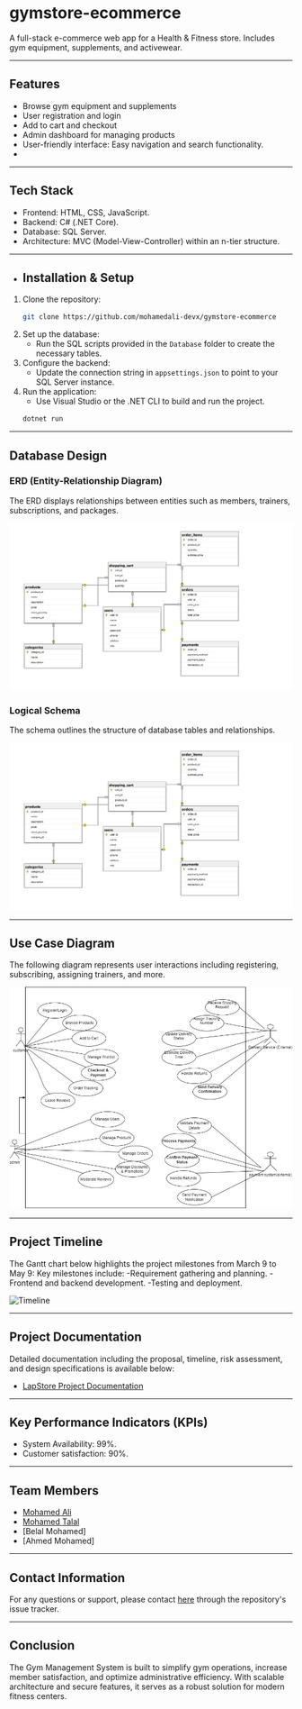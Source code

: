 # gymstore-ecommerce
A full-stack e-commerce web app for a Health &amp; Fitness store. Includes gym equipment, supplements, and activewear.

---

## Features
- Browse gym equipment and supplements
- User registration and login
- Add to cart and checkout
- Admin dashboard for managing products
- User-friendly interface: Easy navigation and search functionality.
- 
---

## Tech Stack
- Frontend: HTML, CSS, JavaScript.
- Backend: C# (.NET Core).
- Database: SQL Server.
- Architecture: MVC (Model-View-Controller) within an n-tier structure.

---

- ## Installation & Setup
1. Clone the repository:
   ```bash
   git clone https://github.com/mohamedali-devx/gymstore-ecommerce
   ```
2. Set up the database:
   - Run the SQL scripts provided in the `Database` folder to create the necessary tables.
3. Configure the backend:
   - Update the connection string in `appsettings.json` to point to your SQL Server instance.
4. Run the application:
   - Use Visual Studio or the .NET CLI to build and run the project.
   ```bash
   dotnet run
   ```
---

## Database Design
### ERD (Entity-Relationship Diagram)
The ERD displays relationships between entities such as members, trainers, subscriptions, and packages.

![ERD](/Media/ECommerceERD.jpg)

### Logical Schema
The schema outlines the structure of database tables and relationships.

![Logical Schema](/Media/ECommerceERD.jpg)




---

## Use Case Diagram
The following diagram represents user interactions including registering, subscribing, assigning trainers, and more.

![Use Case Diagram](/Media/UseCaseDiagramForE_CommerceApplication.jpg)

---

## Project Timeline
The Gantt chart below highlights the project milestones from March 9 to May 9:
Key milestones include:
-Requirement gathering and planning.
-Frontend and backend development.
-Testing and deployment.

![Timeline](/Media/GanttChartE-commerce.jpg)




---
## Project Documentation
Detailed documentation including the proposal, timeline, risk assessment, and design specifications is available below:

- [LapStore Project Documentation](Media/GymStoreDocumentation.pdf)
---
## Key Performance Indicators (KPIs)
- System Availability: 99%.
- Customer satisfaction: 90%.

---

## Team Members
- [Mohamed Ali](https://github.com/mohamedali-devx)
- [Mohamed Talal](https://github.com/mohameddtalal)
- [Belal Mohamed]
- [Ahmed Mohamed]

---

## Contact Information
For any questions or support, please contact [here](https://github.com/mohamedali-devx/gymstore-ecommerce/issues/new) through the repository's issue tracker.

---

## Conclusion
The Gym Management System is built to simplify gym operations, increase member satisfaction, and optimize administrative efficiency. With scalable architecture and secure features, it serves as a robust solution for modern fitness centers.
